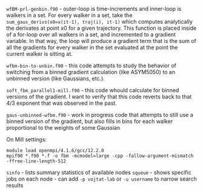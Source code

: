 `wfBM-prl-genbin.f90` - outer-loop is time-increments and inner-loop is walkers in a set. For every walker in a set, take the `sum_gaus_derivs(x0=x(it-1), traj(i), it-1)` which computes analytically the derivates at point x0 for a given trajectory. This function is placed inside of a for-loop over all walkers in a set, and incremented to a gradient variable. In that way, the loop will produce a gradient term that is the sum of all the gradients for every walker in the set evaluated at the point the current walker is sitting at. 

`wfbm-bin-to-unbin.f90` - this code attempts to study the behavior of switching from a binned gradient calculation (like ASYM5050) to an unbinned version (like Gaussians, etc.). 

`soft_fbm_parallel1-mill.f90` - this code whould calculate for binned versions of the gradient. I want to verify that this code reverts back to that 4/3 exponent that was observed in the past. 

`gaus-unbinned-wfbm.f90` - work in progress code that attempts to still use a binned version of the gradient, but also fills in bins for each walker proportional to the weights of some Gaussian 


On Mill settings: 

```
module load openmpi/4.1.6/gcc/12.2.0
mpif90 *.f90 *.f -o fbm -mcmodel=large -cpp -fallow-argument-mismatch -ffree-line-length-512
```

`sinfo` - lists summary statistics of available nodes 
`squeue` - shows specific jobs on each node - can add `-p vojtat-lab` or `-u username` to narrow search results 

